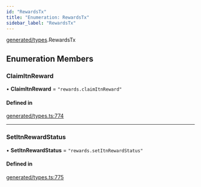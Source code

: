 ```yaml
---
id: "RewardsTx"
title: "Enumeration: RewardsTx"
sidebar_label: "RewardsTx"
---
```


[generated/types](../../../../modules/Generated/Types/Types.md).RewardsTx

## Enumeration Members

### ClaimItnReward

• **ClaimItnReward** = ``"rewards.claimItnReward"``

#### Defined in

[generated/types.ts:774](https://github.com/PolymeshAssociation/polymesh-sdk/blob/995f17653/src/generated/types.ts#L774)

___

### SetItnRewardStatus

• **SetItnRewardStatus** = ``"rewards.setItnRewardStatus"``

#### Defined in

[generated/types.ts:775](https://github.com/PolymeshAssociation/polymesh-sdk/blob/995f17653/src/generated/types.ts#L775)
